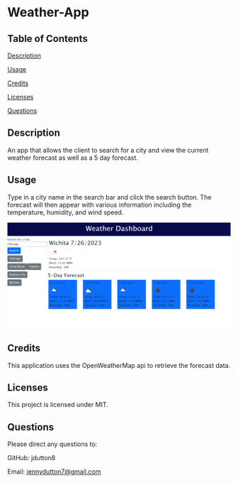 # Weather-App

## Table of Contents
 [Description](#description)

 [Usage](#usage)

 [Credits](#credits)

 [Licenses](#licenses)

 [Questions](#questions)

## Description
 An app that allows the client to search for a city and view the current weather forecast as well as a 5 day forecast.

## Usage
 Type in a city name in the search bar and click the search button. The forecast will then appear with various information including the temperature, humidity, and wind speed.
 
 ![Weather Dashboard](./images/Weather-Dashboard.png)

## Credits
 This application uses the OpenWeatherMap api to retrieve the forecast data.

## Licenses
 This project is licensed under MIT.

## Questions
 Please direct any questions to:

 GitHub: jdutton8

 Email: jennydutton7@gmail.com